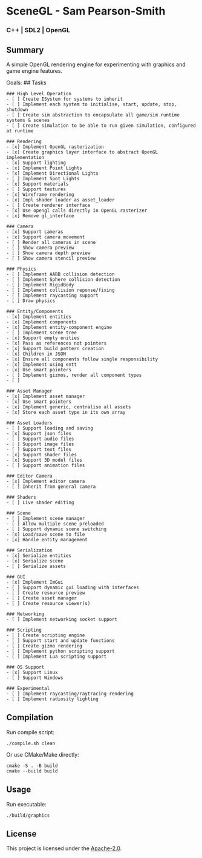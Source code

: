 # SceneGL - Sam Pearson-Smith
### C++ | SDL2 | OpenGL

## Summary
A simple OpenGL rendering engine for experimenting with graphics and game engine features.

Goals:
    ## Tasks

    ### High Level Operation
    - [ ] Create ISystem for systems to inherit
    - [ ] Implement each system to initialise, start, update, stop, shutdown
    - [ ] Create sim abstraction to encapsulate all game/sim runtime systems & scenes
    - [ ] Create simulation to be able to run given simulation, configured at runtime 

    ### Rendering
    - [x] Implement OpenGL rasterization
    - [x] Create graphics layer interface to abstract OpenGL implementation
    - [x] Support lighting
    - [x] Implement Point Lights
    - [x] Implement Directional Lights
    - [ ] Implement Spot Lights
    - [x] Support materials
    - [ ] Support textures
    - [x] Wireframe rendering
    - [x] Impl shader loader as asset_loader
    - [ ] Create renderer interface
    - [x] Use opengl calls directly in OpenGL rasterizer
    - [x] Remove gl_interface

    ### Camera
    - [x] Support cameras
    - [x] Support camera movement
    - [ ] Render all cameras in scene
    - [ ] Show camera preview
    - [ ] Show camera depth preview
    - [ ] Show camera stencil preview

    ### Physics
    - [ ] Implement AABB collision detection
    - [ ] Implement Sphere collision detection
    - [ ] Implement RigidBody
    - [ ] Implement collision reponse/fixing
    - [ ] Implement raycasting support
    - [ ] Draw physics

    ### Entity/Components
    - [x] Implement entities
    - [x] Implement components
    - [x] Implement entity-component engine
    - [ ] Implement scene tree
    - [x] Support empty enities
    - [x] Pass as references not pointers
    - [x] Support build pattern creation
    - [x] Children in JSON
    - [x] Ensure all components follow single responsibility
    - [x] Implement using entt
    - [x] Use smart pointers
    - [ ] Implement gizmos, render all component types
    - [ ] 

    ### Asset Manager
    - [x] Implement asset manager
    - [x] Use smart pointers
    - [x] Implement generic, centralise all assets
    - [x] Store each asset type in its own array

    ### Asset Loaders
    - [ ] Support loading and saving
    - [x] Support json files
    - [ ] Support audio files
    - [ ] Support image files
    - [ ] Support text files
    - [x] Support shader files
    - [x] Support 3D model files
    - [ ] Support animation files

    ### Editor Camera
    - [x] Implement editor camera
    - [ ] Inherit from general camera

    ### Shaders
    - [ ] Live shader editing

    ### Scene
    - [ ] Implement scene manager
    - [ ] Allow multiple scene preloaded
    - [ ] Support dynamic scene switching
    - [x] Load/save scene to file
    - [x] Handle entity management

    ### Serialization
    - [x] Serialize entities
    - [x] Serialize scene
    - [ ] Serialize assets 

    ### GUI
    - [x] Implement ImGui
    - [ ] Support dynamic gui loading with interfaces
    - [ ] Create resource preview
    - [ ] Create asset manager
    - [ ] Create resource viewer(s)

    ### Networking
    - [ ] Implement networking socket support

    ### Scripting
    - [ ] Create scripting engine
    - [ ] Support start and update functions
    - [ ] Create gizmo rendering
    - [ ] Implement python scripting support
    - [ ] Implement Lua scripting support

    ### OS Support
    - [x] Support Linux
    - [ ] Support Windows

    ### Experimental
    - [ ] Implement raycasting/raytracing rendering
    - [ ] Implement radiosity lighting


## Compilation
Run compile script:
```
./compile.sh clean
```

Or use CMake/Make directly:
```
cmake -S . -B build
cmake --build build
```

## Usage
Run executable:
```
./build/graphics
```

## License
This project is licensed under the [Apache-2.0](https://www.apache.org/licenses/LICENSE-2.0).


